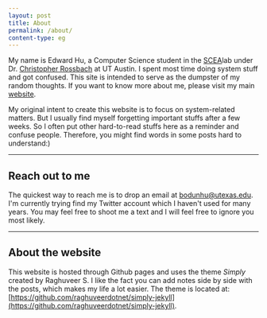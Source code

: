 ```yaml
---
layout: post
title: About
permalink: /about/
content-type: eg
---
```


My name is Edward Hu, a Computer Science student in the [SCEA](https://github.com/utcs-scea)lab  under Dr. [Christopher Rossbach](https://www.cs.utexas.edu/~rossbach/) at UT Austin. I spent most time doing system stuff and got confused. This site is intended to serve as the dumpster of my random thoughts. If you want to know more about me, please visit my main [website](https://bodunhu.com).


My original intent to create this website is to focus on system-related matters. But I usually find myself forgetting important stuffs after a few weeks. So I often put other hard-to-read stuffs here as a reminder and confuse people. Therefore, you might find words in some posts hard to understand:)

---

## Reach out to me

The quickest way to reach me is to drop an email at [bodunhu@utexas.edu](mailto:bodunhu@utexas.edu). I'm currently trying find my Twitter account which I haven't used for many years. You may feel free to shoot me a text and I will feel free to ignore you most likely.

<!-- [[[[Twitter::https://twitter.com/raghuveerdotnet]]]] – Shoot me a dm or just tweet ***@raghuveerdotnet***. I will try to reply as soon as I can. Sadly, I am not available on any other social media sites. I am not really into professional social media circle but anyway here is my [[linkedin::https://www.linkedin.com/in/sraghuveer/]] just in case.
    
Bangalore is pretty large, so I can’t promise but If you happen to be in Bangalore by chance and want to chat, drop an email([[[[raghu@raghuveer.net::mailto:raghu@raghuveer.net]]]]) and include [Coffee] in the subject line, and we can work something out.

If you like anything about who I am or what I do, please do follow me or reach out to me. Don’t hesitate. -->

---

## About the website

This website is hosted through Github pages and uses the theme *Simply* created by Raghuveer S. I like the fact you can add notes side by side with the posts, which makes my life a lot easier. The theme is located at: [https://github.com/raghuveerdotnet/simply-jekyll](https://github.com/raghuveerdotnet/simply-jekyll).
